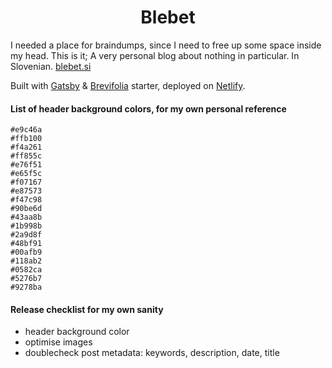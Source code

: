 <h1 align="center">
  Blebet
</h1>

I needed a place for braindumps, since I need to free up some space inside my head. This is it; A very personal blog about nothing in particular. In Slovenian. [blebet.si](https://www.blebet.si)

Built with [Gatsby](https://www.gatsbyjs.org/) & [Brevifolia](https://www.gatsbyjs.org/starters/kendallstrautman/brevifolia-gatsby-forestry/) starter, deployed on [Netlify](https://www.netlify.com/).

#### List of header background colors, for my own personal reference

```
#e9c46a
#ffb100
#f4a261
#ff855c
#e76f51
#e65f5c
#f07167
#e87573
#f47c98
#90be6d
#43aa8b
#1b998b
#2a9d8f
#48bf91
#00afb9
#118ab2
#0582ca
#5276b7
#9278ba
```

#### Release checklist for my own sanity

- header background color
- optimise images
- doublecheck post metadata: keywords, description, date, title
